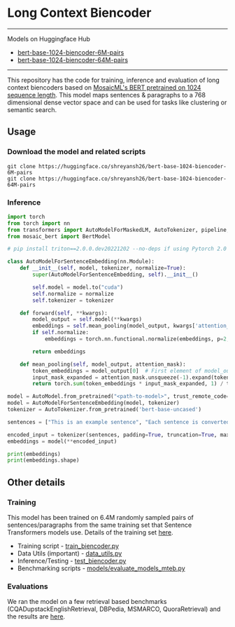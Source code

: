 # Long Context Biencoder

****
Models on Huggingface Hub  
* [bert-base-1024-biencoder-6M-pairs](https://huggingface.co/shreyansh26/bert-base-1024-biencoder-6M-pairs)
* [bert-base-1024-biencoder-64M-pairs](https://huggingface.co/shreyansh26/bert-base-1024-biencoder-64M-pairs)
****

This repository has the code for training, inference and evaluation of long context biencoders based on [MosaicML's BERT pretrained on 1024 sequence length](https://huggingface.co/mosaicml/mosaic-bert-base-seqlen-1024). This model maps sentences & paragraphs to a 768 dimensional dense vector space 
and can be used for tasks like clustering or semantic search.

## Usage

### Download the model and related scripts
```
git clone https://huggingface.co/shreyansh26/bert-base-1024-biencoder-6M-pairs
git clone https://huggingface.co/shreyansh26/bert-base-1024-biencoder-64M-pairs
```

### Inference
```python
import torch
from torch import nn
from transformers import AutoModelForMaskedLM, AutoTokenizer, pipeline, AutoModel
from mosaic_bert import BertModel

# pip install triton==2.0.0.dev20221202 --no-deps if using Pytorch 2.0

class AutoModelForSentenceEmbedding(nn.Module):
    def __init__(self, model, tokenizer, normalize=True):
        super(AutoModelForSentenceEmbedding, self).__init__()

        self.model = model.to("cuda")
        self.normalize = normalize
        self.tokenizer = tokenizer

    def forward(self, **kwargs):
        model_output = self.model(**kwargs)
        embeddings = self.mean_pooling(model_output, kwargs['attention_mask'])
        if self.normalize:
            embeddings = torch.nn.functional.normalize(embeddings, p=2, dim=1)

        return embeddings

    def mean_pooling(self, model_output, attention_mask):
        token_embeddings = model_output[0]  # First element of model_output contains all token embeddings
        input_mask_expanded = attention_mask.unsqueeze(-1).expand(token_embeddings.size()).float()
        return torch.sum(token_embeddings * input_mask_expanded, 1) / torch.clamp(input_mask_expanded.sum(1), min=1e-9)

model = AutoModel.from_pretrained("<path-to-model>", trust_remote_code=True).to("cuda")
model = AutoModelForSentenceEmbedding(model, tokenizer)
tokenizer = AutoTokenizer.from_pretrained('bert-base-uncased')

sentences = ["This is an example sentence", "Each sentence is converted"]

encoded_input = tokenizer(sentences, padding=True, truncation=True, max_length=1024, return_tensors='pt').to("cuda")
embeddings = model(**encoded_input)

print(embeddings)
print(embeddings.shape)
```

## Other details

### Training

This model has been trained on 6.4M randomly sampled pairs of sentences/paragraphs from the same training set that Sentence Transformers models use. Details of the
training set [here](https://huggingface.co/sentence-transformers/all-mpnet-base-v2#training-data). 

* Training script - [train_biencoder.py](train_biencoder.py)
* Data Utils (important) - [data_utils.py](data_utils.py)
* Inference/Testing - [test_biencoder.py](test_biencoder.py)
* Benchmarking scripts - [models/evaluate_models_mteb.py](models/evaluate_models_mteb.py)

### Evaluations

We ran the model on a few retrieval based benchmarks (CQADupstackEnglishRetrieval, DBPedia, MSMARCO, QuoraRetrieval) and the results are [here](https://github.com/shreyansh26/Long-Context-Biencoder/tree/master/models/results/).
